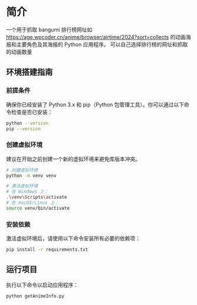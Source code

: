 # 简介
 一个用于抓取 bangumi 排行榜网址如 https://age.wpcoder.cn/anime/browser/airtime/2024?sort=collects 的动画海报和主要角色及其海报的 Python 应用程序。
 可以自己选择排行榜的网址和抓取的动画数量
## 环境搭建指南

### 前提条件

确保你已经安装了 Python 3.x 和 pip（Python 包管理工具）。你可以通过以下命令检查是否已安装：

```bash
python --version
pip --version
```
### 创建虚拟环境

建议在开始之前创建一个新的虚拟环境来避免库版本冲突。

```bash
# 创建虚拟环境
python -m venv venv

# 激活虚拟环境
# 在 Windows 上：
.\venv\Scripts\activate
# 在 macOS/Linux 上：
source venv/bin/activate
```
### 安装依赖

激活虚拟环境后，请使用以下命令安装所有必要的依赖项：

```bash
pip install -r requirements.txt
```

## 运行项目

执行以下命令以启动应用程序：

```bash
python getAnimeInfo.py
```